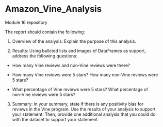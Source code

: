 # Amazon_Vine_Analysis
Module 16 repository


The report should contain the following:

1. Overview of the analysis: Explain the purpose of this analysis.

2. Results: Using bulleted lists and images of DataFrames as support, address the following questions:

* How many Vine reviews and non-Vine reviews were there?

* How many Vine reviews were 5 stars? How many non-Vine reviews were 5 stars?

* What percentage of Vine reviews were 5 stars? What percentage of non-Vine reviews were 5 stars?

3. Summary: In your summary, state if there is any positivity bias for reviews in the Vine program. Use the results of your analysis to support your statement. Then, provide one additional analysis that you could do with the dataset to support your statement.
